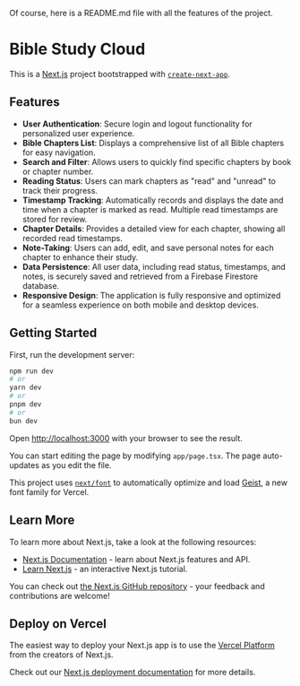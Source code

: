 Of course, here is a README.md file with all the features of the project.

# Bible Study Cloud

This is a [Next.js](https://nextjs.org/) project bootstrapped with [`create-next-app`](https://www.google.com/search?q=%5Bhttps://nextjs.org/docs/app/api-reference/cli/create-next-app%5D\(https://nextjs.org/docs/app/api-reference/cli/create-next-app\)).

## Features

  * **User Authentication**: Secure login and logout functionality for personalized user experience.
  * **Bible Chapters List**: Displays a comprehensive list of all Bible chapters for easy navigation.
  * **Search and Filter**: Allows users to quickly find specific chapters by book or chapter number.
  * **Reading Status**: Users can mark chapters as "read" and "unread" to track their progress.
  * **Timestamp Tracking**: Automatically records and displays the date and time when a chapter is marked as read. Multiple read timestamps are stored for review.
  * **Chapter Details**: Provides a detailed view for each chapter, showing all recorded read timestamps.
  * **Note-Taking**: Users can add, edit, and save personal notes for each chapter to enhance their study.
  * **Data Persistence**: All user data, including read status, timestamps, and notes, is securely saved and retrieved from a Firebase Firestore database.
  * **Responsive Design**: The application is fully responsive and optimized for a seamless experience on both mobile and desktop devices.

## Getting Started

First, run the development server:

```bash
npm run dev
# or
yarn dev
# or
pnpm dev
# or
bun dev
```

Open [http://localhost:3000](https://www.google.com/search?q=http://localhost:3000) with your browser to see the result.

You can start editing the page by modifying `app/page.tsx`. The page auto-updates as you edit the file.

This project uses [`next/font`](https://www.google.com/search?q=%5Bhttps://nextjs.org/docs/app/building-your-application/optimizing/fonts%5D\(https://nextjs.org/docs/app/building-your-application/optimizing/fonts\)) to automatically optimize and load [Geist](https://vercel.com/font), a new font family for Vercel.

## Learn More

To learn more about Next.js, take a look at the following resources:

  - [Next.js Documentation](https://nextjs.org/docs) - learn about Next.js features and API.
  - [Learn Next.js](https://nextjs.org/learn) - an interactive Next.js tutorial.

You can check out [the Next.js GitHub repository](https://github.com/vercel/next.js) - your feedback and contributions are welcome\!

## Deploy on Vercel

The easiest way to deploy your Next.js app is to use the [Vercel Platform](https://vercel.com/new?utm_medium=default-template&filter=next.js&utm_source=create-next-app&utm_campaign=create-next-app-readme) from the creators of Next.js.

Check out our [Next.js deployment documentation](https://nextjs.org/docs/app/building-your-application/deploying) for more details.